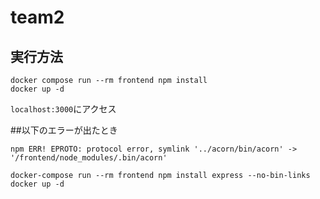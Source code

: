 # team2
## 実行方法
```
docker compose run --rm frontend npm install
docker up -d
```
`localhost:3000`にアクセス

##以下のエラーが出たとき

```
npm ERR! EPROTO: protocol error, symlink '../acorn/bin/acorn' -> '/frontend/node_modules/.bin/acorn'
```

```
docker-compose run --rm frontend npm install express --no-bin-links
docker up -d
```
